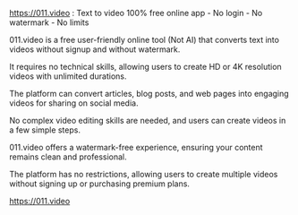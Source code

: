 https://011.video : Text to video 100% free online app - No login - No watermark - No limits

011.video is a free user-friendly online tool (Not AI) that converts text into videos without signup and without watermark.

It requires no technical skills, allowing users to create HD or 4K resolution videos with unlimited durations.

The platform can convert articles, blog posts, and web pages into engaging videos for sharing on social media.

No complex video editing skills are needed, and users can create videos in a few simple steps.

011.video offers a watermark-free experience, ensuring your content remains clean and professional.

The platform has no restrictions, allowing users to create multiple videos without signing up or purchasing premium plans.

https://011.video
